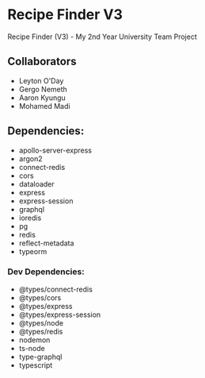 # Recipe Finder V3
 Recipe Finder (V3) - My 2nd Year University Team Project 

## Collaborators
- Leyton O'Day
- Gergo Nemeth
- Aaron Kyungu
- Mohamed Madi

## Dependencies:

- apollo-server-express
- argon2
- connect-redis
- cors
- dataloader
- express
- express-session
- graphql
- ioredis
- pg
- redis
- reflect-metadata
- typeorm

### Dev Dependencies:

- @types/connect-redis
- @types/cors
- @types/express
- @types/express-session
- @types/node
- @types/redis
- nodemon
- ts-node
- type-graphql
- typescript
